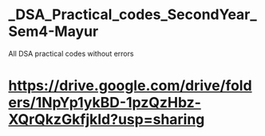 # _DSA_Practical_codes_SecondYear_Sem4-Mayur
All DSA practical codes without errors
# https://drive.google.com/drive/folders/1NpYp1ykBD-1pzQzHbz-XQrQkzGkfjkId?usp=sharing
